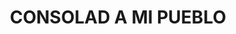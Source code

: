 ---
capo: 0
id: 41
lang: es-es
step: pre
subtitle: ''
tags:
- int
- fin
- pax
title: CONSOLAD A MI PUEBLO
---